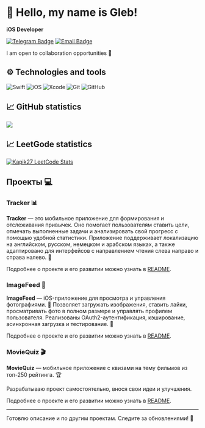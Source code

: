 # 👋 Hello, my name is Gleb!



**iOS Developer**

[![Telegram Badge](https://img.shields.io/badge/-@GKapik-26A5E4?style=flat&logo=Telegram&logoColor=white)](https://t.me/GKapik)
[![Email Badge](https://img.shields.io/badge/-nimimk19@yandex.ru-ff8300?style=flat&logo=mailboxdotorg&logoColor=white)](mailto:nimimk19@yandex.ru)

I am open to collaboration opportunities 🤝

## ⚙️ Technologies and tools

![Swift](https://img.shields.io/badge/-Swift-FA7343?style=flat&logo=Swift&logoColor=white)
![iOS](https://img.shields.io/badge/-iOS-000000?style=flat&logo=Apple&logoColor=white)
![Xcode](https://img.shields.io/badge/-Xcode-1575F9?style=flat&logo=Xcode&logoColor=white)
![Git](https://img.shields.io/badge/-Git-F05032?style=flat&logo=Git&logoColor=white)
![GitHub](https://img.shields.io/badge/-GitHub-181717?style=flat&logo=GitHub&logoColor=white)

## 📈 GitHub statistics

<picture>
  <source 
    srcset="https://github-readme-stats.vercel.app/api?username=GlebInCode&show_icons=true&theme=dark&hide_border=true&bg_color=00000000"
    media="(prefers-color-scheme: dark)"
  />
  <source
    srcset="https://github-readme-stats.vercel.app/api?username=GlebInCode&show_icons=true&theme=default&hide_border=true&bg_color=00000000"
    media="(prefers-color-scheme: light), (prefers-color-scheme: no-preference)"
  />
  <img src="https://github-readme-stats.vercel.app/api?username=GlebInCode&show_icons=true&hide_border=true&bg_color=00000000" />
</picture>

## 📈 LeetGode statistics
<a href="https://leetcode.com/u/Kapik27/" target="_blank">
  <picture>
    <source 
      srcset="https://leetcode-stats.vercel.app/api?username=Kapik27&theme=Dark" 
      media="(prefers-color-scheme: dark)" 
    />
    <source 
      srcset="https://leetcode-stats.vercel.app/api?username=Kapik27&theme=Light" 
      media="(prefers-color-scheme: light), (prefers-color-scheme: no-preference)" 
    />
    <img 
      src="https://leetcode-stats.vercel.app/api?username=Kapik27&theme=Light" 
      alt="Kapik27 LeetCode Stats" 
    />
  </picture>
</a>

## Проекты 💻

### Tracker 📊

**Tracker** — это мобильное приложение для формирования и отслеживания привычек. Оно помогает пользователям ставить цели, отмечать выполненные задачи и анализировать свой прогресс с помощью удобной статистики. Приложение поддерживает локализацию на английском, русском, немецком и арабском языках, а также адаптировано для интерфейсов с направлением чтения слева направо и справа налево. 🚀

Подробнее о проекте и его развитии можно узнать в [README](https://github.com/GlebInCode/Tracker).

### ImageFeed 📸

**ImageFeed** — iOS-приложение для просмотра и управления фотографиями. 📸 Позволяет загружать изображения, ставить лайки, просматривать фото в полном размере и управлять профилем пользователя. Реализованы OAuth2-аутентификация, кэширование, асинхронная загрузка и тестирование. 🚀

Подробнее о проекте и его развитии можно узнать в [README](https://github.com/GlebInCode/ImageFeed).

### MovieQuiz 🎬

**MovieQuiz** — мобильное приложение с квизами на тему фильмов из топ-250 рейтинга. 🏆

Разрабатываю проект самостоятельно, внося свои идеи и улучшения.

Подробнее о проекте и его развитии можно узнать в [README](https://github.com/GlebInCode/MovieQuiz-ios).

---

Готовлю описание и по другим проектам. Следите за обновлениями! 🚀
